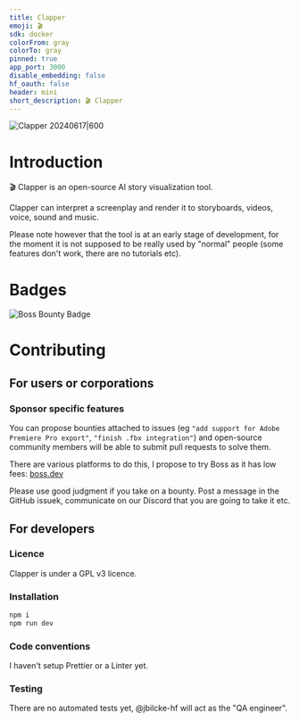 ```yaml
---
title: Clapper
emoji: 🎬
sdk: docker
colorFrom: gray
colorTo: gray
pinned: true
app_port: 3000
disable_embedding: false
hf_oauth: false
header: mini
short_description: 🎬 Clapper
---
```


![Clapper 20240617|600](documentation/screenshots/20240617.jpg)

# Introduction

🎬 Clapper is an open-source AI story visualization tool.

Clapper can interpret a screenplay and render it to storyboards, videos, voice, sound and music.

Please note however that the tool is at an early stage of development, for the moment it is not supposed to be really used by "normal" people (some features don't work, there are no tutorials etc).

# Badges

![Boss Bounty Badge](https://img.shields.io/endpoint.svg?url=https://api.boss.dev/badge/enabled/jbilcke-hf/clapper)

# Contributing

## For users or corporations

### Sponsor specific features

You can propose bounties attached to issues (eg `"add support for Adobe Premiere Pro export"`, `"finish .fbx integration"`) and open-source community members will be able to submit pull requests to solve them.

There are various platforms to do this, I propose to try Boss as it has low fees: [boss.dev](https://www.boss.dev/doc/#create-bounties)

Please use good judgment if you take on a bounty. Post a message in the GitHub issuek, communicate on our Discord that you are going to take it etc.

## For developers

### Licence

Clapper is under a GPL v3 licence.

### Installation

```bash
npm i
npm run dev
```

### Code conventions

I haven't setup Prettier or a Linter yet.

### Testing

There are no automated tests yet, @jbilcke-hf will act as the "QA engineer".


